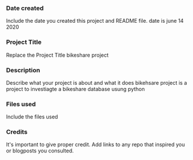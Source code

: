 ### Date created
Include the date you created this project and README file.
date is june 14 2020

### Project Title
Replace the Project Title
bikeshare project
### Description
Describe what your project is about and what it does
bikehsare project is a project to investiagte a bikeshare database usung python
### Files used
Include the files used

### Credits
It's important to give proper credit. Add links to any repo that inspired you or blogposts you consulted.
